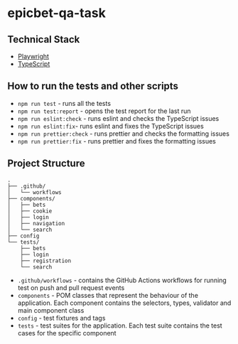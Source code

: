 # epicbet-qa-task

## Technical Stack

- [Playwright](https://playwright.dev/)
- [TypeScript](https://www.typescriptlang.org/)

## How to run the tests and other scripts

- `npm run test` - runs all the tests
- `npm run test:report` - opens the test report for the last run
- `npm run eslint:check` - runs eslint and checks the TypeScript issues
- `npm run eslint:fix`- runs eslint and fixes the TypeScript issues
- `npm run prettier:check` - runs prettier and checks the formatting issues
- `npm run prettier:fix` - runs prettier and fixes the formatting issues

## Project Structure

```
.
├── .github/
│   └── workflows
├── components/
│   ├── bets
│   ├── cookie
│   ├── login
│   ├── navigation
│   └── search
├── config
└── tests/
    ├── bets
    ├── login
    ├── registration
    └── search
```

- `.github/workflows` - contains the GitHub Actions workflows for running test on push and pull request events
- `components` - POM classes that represent the behaviour of the application. Each component contains the selectors,
  types, validator and main component class
- `config` - test fixtures and tags
- `tests` - test suites for the application. Each test suite contains the test cases for the specific component